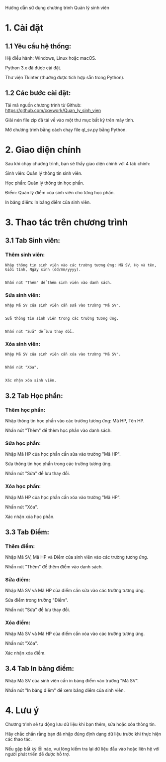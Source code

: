 Hướng dẫn sử dụng chương trình Quản lý sinh viên

# 1. Cài đặt
## 1.1 Yêu cầu hệ thống:


  Hệ điều hành: Windows, Linux hoặc macOS. 

  
  Python 3.x đã được cài đặt. 

  
  Thư viện Tkinter (thường được tích hợp sẵn trong Python).

  
## 1.2 Các bước cài đặt:
  Tải mã nguồn chương trình từ Github: https://github.com/cqvwork/Quan_ly_sinh_vien

  
  Giải nén file zip đã tải về vào một thư mục bất kỳ trên máy tính.

  
  Mở chương trình bằng cách chạy file ql_sv.py bằng Python.
# 2. Giao diện chính
  Sau khi chạy chương trình, bạn sẽ thấy giao diện chính với 4 tab chính:

  
  Sinh viên: Quản lý thông tin sinh viên.

  
  Học phần: Quản lý thông tin học phần.

  
  Điểm: Quản lý điểm của sinh viên cho từng học phần.

  
  In bảng điểm: In bảng điểm của sinh viên.

  
# 3. Thao tác trên chương trình
## 3.1 Tab Sinh viên:
  ### Thêm sinh viên:

  
    Nhập thông tin sinh viên vào các trường tương ứng: Mã SV, Họ và tên, Giới tính, Ngày sinh (dd/mm/yyyy).

    
    Nhấn nút "Thêm" để thêm sinh viên vào danh sách.

    
  ### Sửa sinh viên:

  
    Nhập Mã SV của sinh viên cần sửa vào trường "Mã SV".

    
    Sửa thông tin sinh viên trong các trường tương ứng.

    
    Nhấn nút "Sửa" để lưu thay đổi.

    
  ### Xóa sinh viên:
    Nhập Mã SV của sinh viên cần xóa vào trường "Mã SV".

    
    Nhấn nút "Xóa".

    
    Xác nhận xóa sinh viên.

    
## 3.2 Tab Học phần:
### Thêm học phần:
Nhập thông tin học phần vào các trường tương ứng: Mã HP, Tên HP.


Nhấn nút "Thêm" để thêm học phần vào danh sách.
### Sửa học phần:
Nhập Mã HP của học phần cần sửa vào trường "Mã HP".


Sửa thông tin học phần trong các trường tương ứng.


Nhấn nút "Sửa" để lưu thay đổi.
### Xóa học phần:
Nhập Mã HP của học phần cần xóa vào trường "Mã HP".


Nhấn nút "Xóa".


Xác nhận xóa học phần.
## 3.3 Tab Điểm:
### Thêm điểm:
Nhập Mã SV, Mã HP và Điểm của sinh viên vào các trường tương ứng.


Nhấn nút "Thêm" để thêm điểm vào danh sách.
### Sửa điểm:
Nhập Mã SV và Mã HP của điểm cần sửa vào các trường tương ứng.


Sửa điểm trong trường "Điểm".


Nhấn nút "Sửa" để lưu thay đổi.
### Xóa điểm:
Nhập Mã SV và Mã HP của điểm cần xóa vào các trường tương ứng.


Nhấn nút "Xóa".


Xác nhận xóa điểm.
## 3.4 Tab In bảng điểm:
Nhập Mã SV của sinh viên cần in bảng điểm vào trường "Mã SV".


Nhấn nút "In bảng điểm" để xem bảng điểm của sinh viên.
# 4. Lưu ý
  Chương trình sẽ tự động lưu dữ liệu khi bạn thêm, sửa hoặc xóa thông tin.

  
  Hãy chắc chắn rằng bạn đã nhập đúng định dạng dữ liệu trước khi thực hiện các thao tác.

  
  Nếu gặp bất kỳ lỗi nào, vui lòng kiểm tra lại dữ liệu đầu vào hoặc liên hệ với người phát triển để được hỗ trợ.
